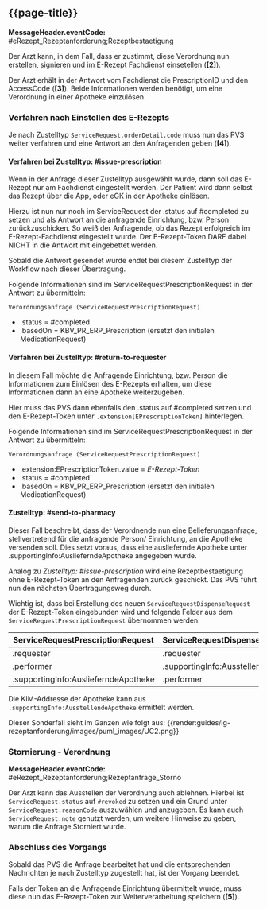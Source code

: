 ## {{page-title}}

**MessageHeader.eventCode:** #eRezept_Rezeptanforderung;Rezeptbestaetigung

Der Arzt kann, in dem Fall, dass er zustimmt, diese Verordnung nun erstellen, signieren und im E-Rezept Fachdienst einsetellen (**[2]**).

Der Arzt erhält in der Antwort vom Fachdienst die PrescriptionID und den AccessCode (**[3]**). Beide Informationen werden benötigt, um eine Verordnung in einer Apotheke einzulösen.

### Verfahren nach Einstellen des E-Rezepts

Je nach Zustelltyp `ServiceRequest.orderDetail.code` muss nun das PVS weiter verfahren und eine Antwort an den Anfragenden geben (**[4]**).

#### Verfahren bei Zustelltyp: #issue-prescription

Wenn in der Anfrage dieser Zustelltyp ausgewählt wurde, dann soll das E-Rezept nur am Fachdienst eingestellt werden. Der Patient wird dann selbst das Rezept über die App, oder eGK in der Apotheke einlösen.

Hierzu ist nun nur noch im ServiceRequest der .status auf #completed zu setzen und als Antwort an die anfragende Einrichtung, bzw. Person zurückzuschicken. So weiß der Anfragende, ob das Rezept erfolgreich im E-Rezept-Fachdienst eingestellt wurde. Der E-Rezept-Token DARF dabei NICHT in die Antwort mit eingebettet werden.

Sobald die Antwort gesendet wurde endet bei diesem Zustelltyp der Workflow nach dieser Übertragung.

Folgende Informationen sind im ServiceRequestPrescriptionRequest in der Antwort zu übermitteln:

`Verordnungsanfrage (ServiceRequestPrescriptionRequest)`

* .status = #completed
* .basedOn = KBV_PR_ERP_Prescription (ersetzt den initialen MedicationRequest)

#### Verfahren bei Zustelltyp: #return-to-requester

In diesem Fall möchte die Anfragende Einrichtung, bzw. Person die Informationen zum Einlösen des E-Rezepts erhalten, um diese Informationen dann an eine Apotheke weiterzugeben.

Hier muss das PVS dann ebenfalls den .status auf #completed setzen und den E-Rezept-Token unter `.extension[EPrescriptionToken]` hinterlegen.

Folgende Informationen sind im ServiceRequestPrescriptionRequest in der Antwort zu übermitteln:

`Verordnungsanfrage (ServiceRequestPrescriptionRequest)`

* .extension:EPrescriptionToken.value = *E-Rezept-Token*
* .status = #completed
* .basedOn = KBV_PR_ERP_Prescription (ersetzt den initialen MedicationRequest)

#### Zustelltyp: #send-to-pharmacy

Dieser Fall beschreibt, dass der Verordnende nun eine Belieferungsanfrage, stellvertretend für die anfragende Person/ Einrichtung, an die Apotheke versenden soll. Dies setzt voraus, dass eine ausliefernde Apotheke unter .supportingInfo:AuslieferndeApotheke angegeben wurde.

Analog zu *Zustelltyp: #issue-prescription* wird eine Rezeptbestaetigung ohne E-Rezept-Token an den Anfragenden zurück geschickt. Das PVS führt nun den nächsten Übertragungsweg durch.

Wichtig ist, dass bei Erstellung des neuen `ServiceRequestDispenseRequest` der E-Rezept-Token eingebunden wird und folgende Felder aus dem `ServiceRequestPrescriptionRequest` übernommen werden:

|ServiceRequestPrescriptionRequest|ServiceRequestDispenseRequest|
|---|---|
|.requester|.requester|
|.performer|.supportingInfo:AusstellenderArzt|
|.supportingInfo:AuslieferndeApotheke|.performer|

Die KIM-Addresse der Apotheke kann aus `.supportingInfo:AusstellendeApotheke` ermittelt werden.

Dieser Sonderfall sieht im Ganzen wie folgt aus: {{render:guides/ig-rezeptanforderung/images/puml_images/UC2.png}}

### Stornierung - Verordnung

**MessageHeader.eventCode:** #eRezept_Rezeptanforderung;Rezeptanfrage_Storno

Der Arzt kann das Ausstellen der Verordnung auch ablehnen. Hierbei ist `ServiceRequest.status` auf `#revoked` zu setzen und ein Grund unter `ServiceRequest.reasonCode` auszuwählen und anzugeben. Es kann auch `ServiceRequest.note` genutzt werden, um weitere Hinweise zu geben, warum die Anfrage Storniert wurde.

### Abschluss des Vorgangs

Sobald das PVS die Anfrage bearbeitet hat und die entsprechenden Nachrichten je nach Zustelltyp zugestellt hat, ist der Vorgang beendet.

Falls der Token an die Anfragende Einrichtung übermittelt wurde, muss diese nun das E-Rezept-Token zur Weiterverarbeitung speichern (**[5]**).
